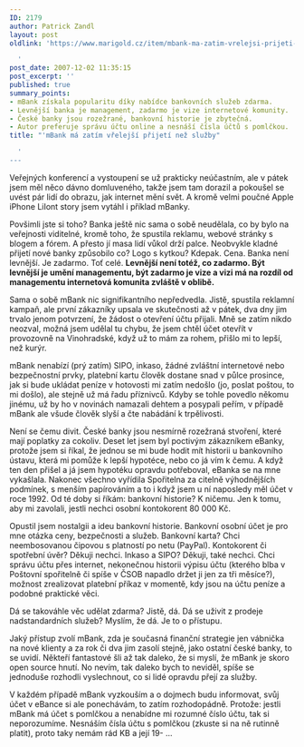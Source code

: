 ```yaml
---
ID: 2179
author: Patrick Zandl
layout: post
oldlink: 'https://www.marigold.cz/item/mbank-ma-zatim-vrelejsi-prijeti-nez-sluzby

  '
post_date: 2007-12-02 11:35:15
post_excerpt: ''
published: true
summary_points:
- mBank získala popularitu díky nabídce bankovních služeb zdarma.
- Levnější banka je management, zadarmo je vize internetové komunity.
- České banky jsou rozežrané, bankovní historie je zbytečná.
- Autor preferuje správu účtu online a nesnáší čísla účtů s pomlčkou.
title: "'mBank má zatím vřelejší přijetí než služby"

  '
---
```


Veřejných konferencí a vystoupení se už prakticky neúčastním, ale v pátek jsem měl něco dávno domluveného, takže jsem tam dorazil a pokoušel se uvést pár lidí do obrazu, jak internet mění svět. A kromě velmi poučné Apple iPhone LiIont story jsem vytáhl i příklad mBanky. 

Povšimli jste si toho? Banka ještě nic sama o sobě neudělala, co by bylo na veřejnosti viditelné, kromě toho, že spustila reklamu, webové stránky s blogem a fórem. A přesto jí masa lidí vůkol drží palce. Neobvykle kladné přijetí nové banky způsobilo co? Logo s kytkou? Kdepak. Cena. Banka není levnější. Je zadarmo. Toť celé. <b>Levnější není totéž, co zadarmo. Být levnější je umění managementu, být zadarmo je vize a vizi má na rozdíl od managementu internetová komunita zvláště v oblibě.</b> 

Sama o sobě mBank nic signifikantního nepředvedla. Jistě, spustila reklamní kampaň, ale první zákazníky upsala ve skutečnosti až v pátek, dva dny jim trvalo jenom potvrzení, že žádost o otevření účtu přijali. Mně se zatím nikdo neozval, možná jsem udělal tu chybu, že jsem chtěl účet otevřít v provozovně na Vinohradské, když už to mám za rohem, přišlo mi to lepší, než kurýr. 

mBank nenabízí (prý zatím) SIPO, inkaso, žádné zvláštní internetové nebo bezpečnostní prvky, platební kartu člověk dostane snad v půlce prosince, jak si bude ukládat peníze v hotovosti mi zatím nedošlo (jo, poslat poštou, to mi došlo), ale stejně už má řadu příznivců. Kdyby se tohle povedlo někomu jinému, už by ho v novinách namazali dehtem a posypali peřím, v případě mBank ale všude člověk slyší a čte nabádání k trpělivosti. 

Není se čemu divit. České banky jsou nesmírně rozežraná stvoření, které mají poplatky za cokoliv. Deset let jsem byl poctivým zákazníkem eBanky, protože jsem si říkal, že jednou se mi bude hodit mít historii u bankovního ústavu, která mi pomůže k lepší hypotéce, nebo co já vím k čemu. A když ten den přišel a já jsem hypotéku opravdu potřeboval, eBanka se na mne vykašlala. Nakonec všechno vyřídila Spořitelna za citelně výhodnějších podmínek, s menším papírováním a to i když jsem u ní naposledy měl účet v roce 1992. Od té doby si říkám: bankovní historie? K ničemu. Jen k tomu, aby mi zavolali, jestli nechci osobní kontokorent 80 000 Kč. 

Opustil jsem nostalgii a ideu bankovní historie. Bankovní osobní účet je pro mne otázka ceny, bezpečnosti a služeb. Bankovní karta? Chci neembosovanou čipovou s platností po netu (PayPal). Kontokorent či spotřební úvěr? Děkuji nechci. Inkaso a SIPO? Děkuji, také nechci. Chci správu účtu přes internet, nekonečnou historii výpisu účtu (kterého blba v Poštovní spořitelně či spíše v ČSOB napadlo držet ji jen za tři měsíce?), možnost zrealizovat platební příkaz v momentě, kdy jsou na účtu peníze a podobné praktické věci. 

Dá se takováhle věc udělat zdarma? Jistě, dá. Dá se uživit z prodeje nadstandardních služeb? Myslím, že dá. Je to o přístupu. 

Jaký přístup zvolí mBank, zda je současná finanční strategie jen vábnička na nové klienty a za rok či dva jim zasolí stejně, jako ostatní české banky, to se uvidí. Někteří fantastové šli až tak daleko,  že si myslí, že mBank je skoro open source hnutí. No nevím, tak daleko bych to neviděl, spíše se jednoduše rozhodli vyslechnout, co si lidé opravdu přejí za služby. 

 V každém případě mBank vyzkouším a o dojmech budu informovat, svůj účet v eBance si ale ponechávám, to zatím rozhodopádně. Protože: jestli mBank má účet s pomlčkou a nenabídne mi rozumné číslo účtu, tak si neporozumíme. Nesnáším čísla účtu s pomlčkou (zkuste si na ně rutinně platit), proto taky nemám rád KB a její 19- ...